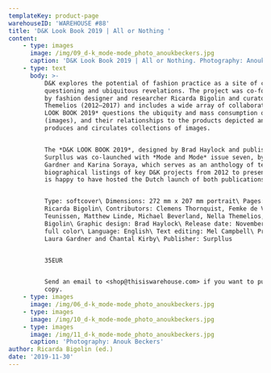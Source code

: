 ```yaml
---
templateKey: product-page
warehouseID: 'WAREHOUSE #88'
title: 'D&K Look Book 2019 | All or Nothing '
content:
    - type: images
      image: /img/09_d-k_mode-mode_photo_anoukbeckers.jpg
      caption: 'D&K Look Book 2019 | All or Nothing. Photography: Anouk Beckers.'
    - type: text
      body: >-
          D&K explores the potential of fashion practice as a site of critical
          questioning and ubiquitous revelations. The project was co-founded in 2012
          by fashion designer and researcher Ricarda Bigolin and curator Nella
          Themelios (2012–2017) and includes a wide array of collaborators. The *D&K
          LOOK BOOK 2019* questions the ubiquity and mass consumption of fashion
          (images), and their relationships to the products depicted and how fashion
          produces and circulates collections of images.


          The *D&K LOOK BOOK 2019*, designed by Brad Haylock and published by
          Surpllus was co-launched with *Mode and Mode* issue seven, by Laura
          Gardner and Karina Soraya, which serves as an anthology of text works and
          biographical listings of key D&K projects from 2012 to present. Warehouse
          is happy to have hosted the Dutch launch of both publications.


          Type: softcover\ Dimensions: 272 mm x 207 mm portrait\ Pages: 400\ Editor:
          Ricarda Bigolin\ Contributors: Clemens Thornquist, Femke de Vries, José
          Teunissen, Matthew Linde, Michael Beverland, Nella Themelios, Ricarda
          Bigolin\ Graphic design: Brad Haylock\ Release date: November 2019\ Color:
          full color\ Language: English\ Text editing: Mel Campbell\ Proofreaders:
          Laura Gardner and Chantal Kirby\ Publisher: Surpllus


          35EUR


          Send an email to <shop@thisiswarehouse.com> if you want to purchase a
          copy.
    - type: images
      image: /img/06_d-k_mode-mode_photo_anoukbeckers.jpg
    - type: images
      image: /img/10_d-k_mode-mode_photo_anoukbeckers.jpg
    - type: images
      image: /img/11_d-k_mode-mode_photo_anoukbeckers.jpg
      caption: 'Photography: Anouk Beckers'
author: Ricarda Bigolin (ed.)
date: '2019-11-30'
---
```


